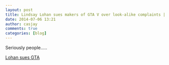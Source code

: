 ```yaml
---
layout: post
title: Lindsay Lohan sues makers of GTA V over look-alike complaints | Ars Technica
date: 2014-07-06 13:21
author: casjay
comments: true
categories: [blog]
---
```


Seriously people.....  
  
[Lohan sues GTA](http://arstechnica.com/tech-policy/2014/07/lindsay-lohan-sues-over-gta-v-saying-a-character-is-too-similar-to-her)
